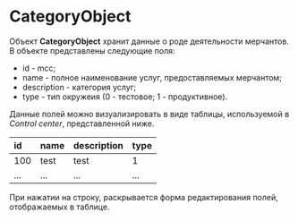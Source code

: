 # CategoryObject

Объект **CategoryObject** хранит данные о роде деятельности мерчантов.     
В объекте представлены следующие поля:
* id - mcc;
* name - полное наименование услуг, предоставляемых мерчантом;
* description - категория услуг;
* type - тип окружеия (0 - тестовое; 1 - продуктивное).

Данные полей можно визуализировать в виде таблицы, используемой в *Control center*, представленной ниже.

| id | name | description | type | 
|:---| :--- | :---        | :--- |
|100 | test | test        | 1    |
| ... | ... | ...         | ...  |

При нажатии на строку, раскрывается форма редактирования полей, отображаемых в таблице.
